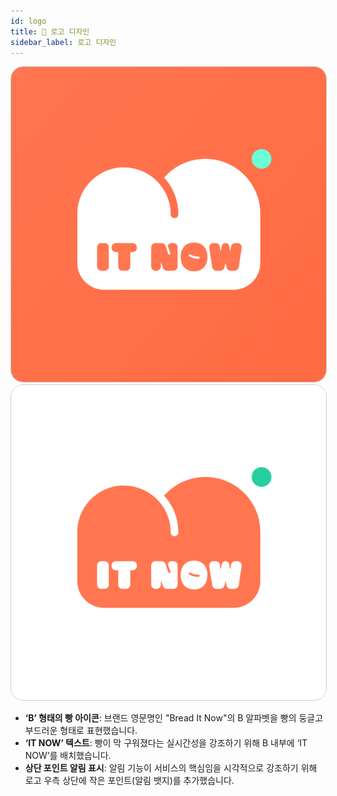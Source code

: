 ```yaml
---
id: logo
title: 🔔 로고 디자인
sidebar_label: 로고 디자인
---
```


<img 
  src="/img/brand-identity/01_logo_01.png"
  style="width:300; height:300; border: 1px solid #ccc; border-radius: 20px;">
<img 
src="/img/brand-identity/01_logo_02.png"
style="width:300; height:300; border: 1px solid #ccc; border-radius: 20px;">

- **‘B’ 형태의 빵 아이콘**: 브랜드 영문명인 "Bread It Now"의 B 알파벳을 빵의 둥글고 부드러운 형태로 표현했습니다.
- **‘IT NOW’ 텍스트**: 빵이 막 구워졌다는 실시간성을 강조하기 위해 B 내부에 ‘IT NOW’를 배치했습니다.
- **상단 포인트 알림 표시**: 알림 기능이 서비스의 핵심임을 시각적으로 강조하기 위해 로고 우측 상단에 작은 포인트(알림 뱃지)를 추가했습니다.
